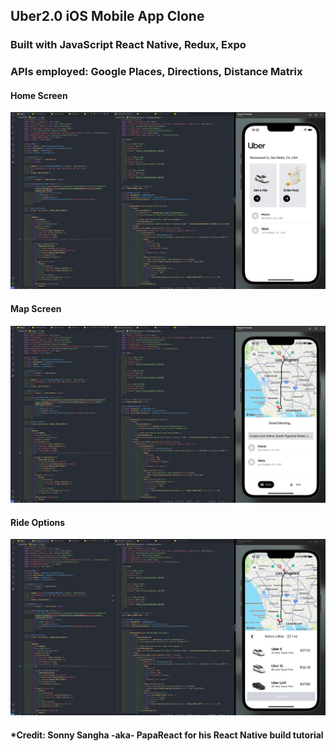 ## Uber2.0 iOS Mobile App Clone

### Built with JavaScript React Native, Redux, Expo

### APIs employed: Google Places, Directions, Distance Matrix

#### Home Screen

<img src="./img/HomeScreen.png"/>

#### Map Screen

<img src="./img/MapScreen.png"/>

#### Ride Options

<img src="./img/RideOptionScreen.png"/>

#### \*Credit: Sonny Sangha -aka- PapaReact for his React Native build tutorial
